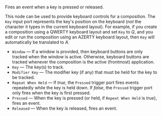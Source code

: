 Fires an event when a key is pressed or released. 

This node can be used to provide keyboard controls for a composition. The `Key` input port represents the key's position on the keyboard (*not* the character it types in the current keyboard layout). For example, if you create a composition using a QWERTY keyboard layout and set `Key` to *Q*, and you edit or run the composition using an AZERTY keyboard layout, then `Key` will automatically be translated to *A*. 

   - `Window` — If a window is provided, then keyboard buttons are only tracked when the window is active. Otherwise, keyboard buttons are tracked whenever the composition is the active (frontmost) application.
   - `Key` — The key(s) to track. 
   - `Modifier Key` — The modifier key (if any) that must be held for the key to be tracked. 
   - `Repeat When Held` — If *true*, the `Pressed` trigger port fires events repeatedly while the key is held down. If *false*, the `Pressed` trigger port only fires when the key is first pressed. 
   - `Pressed` — When the key is pressed (or held, if `Repeat When Held` is *true*), fires an event. 
   - `Released` — When the key is released, fires an event. 
